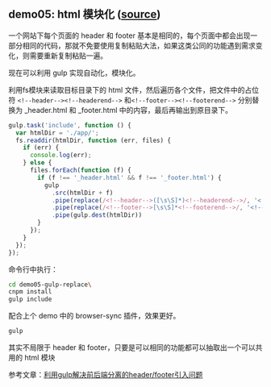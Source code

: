 ## demo05: html 模块化 ([source](https://github.com/wencaistorm/gulp-demos/tree/master/demo05-gulp-replace))
一个网站下每个页面的 header 和 footer 基本是相同的，每个页面中都会出现一部分相同的代码，那就不免要使用复制粘贴大法，如果这类公同的功能遇到需求变化，则需要重新复制粘贴一遍。

现在可以利用 gulp 实现自动化，模块化。

利用fs模块来读取目标目录下的 html 文件，然后遍历各个文件，把文件中的占位符 `<!--header--><!--headerend-->` 和`<!--footer--><!--footerend-->` 分别替换为 _header.html 和 _footer.html 中的内容，最后再输出到原目录下。

```js
gulp.task('include', function () {
  var htmlDir = './app/';
  fs.readdir(htmlDir, function (err, files) {
    if (err) {
      console.log(err);
    } else {
      files.forEach(function (f) {
        if (f !== '_header.html' && f !== '_footer.html') {
          gulp
            .src(htmlDir + f)
            .pipe(replace(/<!--header-->([\s\S]*)<!--headerend-->/, '<!--header-->\n' + fs.readFileSync(htmlDir + '_partial/_header.html', 'utf-8') + '\n<!--headerend-->'))
            .pipe(replace(/<!--footer-->[\s\S]*<!--footerend-->/, '<!--footer-->\n' + fs.readFileSync(htmlDir + '_partial/_footer.html', 'utf-8') + '\n<!--footerend-->'))
            .pipe(gulp.dest(htmlDir))
        }
      });
    }
  });
});
```

命令行中执行：
```bash
cd demo05-gulp-replace\
cnpm install
gulp include
```

配合上个 demo 中的 browser-sync 插件，效果更好。

```bash
gulp
```

其实不局限于 header 和 footer，只要是可以相同的功能都可以抽取出一个可以共用的 html 模块

参考文章：[利用gulp解决前后端分离的header/footer引入问题](http://www.cnblogs.com/lvdabao/p/5322639.html)
